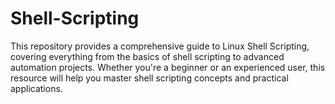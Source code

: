 # Shell-Scripting
This repository provides a comprehensive guide to Linux Shell Scripting, covering everything from the basics of shell scripting to advanced automation projects. Whether you're a beginner or an experienced user, this resource will help you master shell scripting concepts and practical applications.
